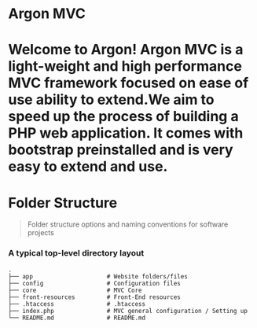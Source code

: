 # Argon MVC
Welcome to Argon! Argon MVC is a light-weight and high performance MVC framework focused on ease of use ability to extend.We aim to speed up the process of building a PHP web application. It comes with bootstrap preinstalled and is very easy to extend and use.
===========================================================================================================

Folder Structure
================

> Folder structure options and naming conventions for software projects

### A typical top-level directory layout

    .
    ├── app                     # Website folders/files
    ├── config                  # Configuration files
    ├── core                    # MVC Core
    ├── front-resources         # Front-End resources
    ├── .htaccess               # .htaccess
    ├── index.php               # MVC general configuration / Setting up
    └── README.md               # README.md